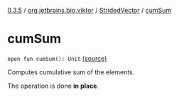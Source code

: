 [0.3.5](../../index.md) / [org.jetbrains.bio.viktor](../index.md) / [StridedVector](index.md) / [cumSum](.)

# cumSum

`open fun cumSum(): Unit` [(source)](https://github.com/JetBrains-Research/viktor/blob/0.3.5/src/main/kotlin/org/jetbrains/bio/viktor/StridedVector.kt#L218)

Computes cumulative sum of the elements.

The operation is done **in place**.

